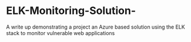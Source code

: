 # ELK-Monitoring-Solution-
A write up demonstrating a project an Azure based solution using the ELK stack to monitor vulnerable web applications 
